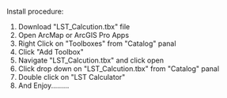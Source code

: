 Install procedure:
1. Download "LST_Calcution.tbx" file
2. Open ArcMap or ArcGIS Pro Apps
3. Right Click on "Toolboxes" from "Catalog" panal
4. Click "Add Toolbox"
5. Navigate "LST_Calcution.tbx" and click open
6. Click drop down on "LST_Calcution.tbx" from "Catalog" panal
7. Double click on "LST Calculator"
8. And Enjoy.........
